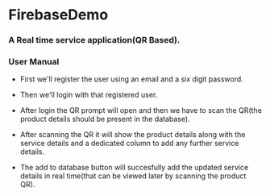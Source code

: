 # FirebaseDemo

### A Real time service application(QR Based).

### **User Manual**

- First we'll register the user using an email and a six digit password.

- Then we'll login with that registered user.

- After login the QR prompt will open and then we have to scan the QR(the product details should be present in the database).

- After scanning the QR it will show the product details along with the service details and a dedicated column to add any further service details.

- The add to database button will succesfully add the updated service details in real time(that can be viewed later by scanning the product QR).
